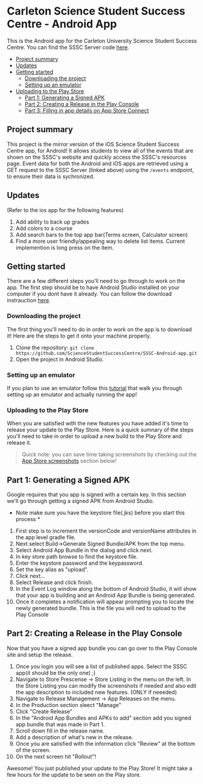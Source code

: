 # <!-- omit in toc --> Carleton Science Student Success Centre - Android App

This is the Android app for the Carleton University Science Student Success Centre. You can find the SSSC Server code [here](https://github.com/ScienceStudentSuccessCentre/SSSC-Server).

- [Project summary](#project-summary)
- [Updates](#updates)
- [Getting started](#getting-started)
  - [Downloading the project](#downloading-the-project)
  - [Setting up an emulator](#setting-up-an-emulator)
- [Uploading to the Play Store](#uploading-to-the-play-store)
  - [Part 1: Generating a Signed APK](#generating-a-signed-apk)
  - [Part 2: Creating a Release in the Play Console](#part-2-creating-a-release-in-the-play-console)
  - [Part 3: Filling in app details on App Store Connect](#part-3-filling-in-app-details-on-app-store-connect)

## Project summary

This project is the mirror version of the iOS Science Student Success Centre app, for Android! It allows students to view all of the events that are shown on the SSSC's website and quickly access the SSSC's resources page. 
Event data for both the Android and iOS apps are retrieved using a GET request to the SSSC Server (linked above) using the `/events` endpoint, to ensure their data is sychronized. 

## Updates

(Refer to the ios app for the following features)
1. Add ability to back up grades
2. Add colors to a course
3. Add search bars to the top app bar(Terms screen, Calculator screen)
4. Find a more user friendly/appealing way to delete list items. Current implemention is long press on the item.

## Getting started

There are a few different steps you'll need to go through to work on the app. The first step should be to have Android Studio installed on your computer if you dont have it already. You can follow the download instrauction [here](https://developer.android.com/studio/install).

### Downloading the project

The first thing you'll need to do in order to work on the app is to download it! Here are the steps to get it onto your machine properly.

1. Clone the repository: `git clone https://github.com/ScienceStudentSuccessCentre/SSSC-Android-app.git`
2. Open the project in Android Studio.

### Setting up an emulator
If you plan to use an emulator follow this [tutorial](https://developer.android.com/studio/run/emulator) that walk you through setting up an emulator and actually running the app!

### Uploading to the Play Store

When you are satisfied with the new features you have added it's time to release your update to the Play Store. Here is a quick sumnary of the steps you'll need to take in order to upload a new build to the Play Store and release it.

>Quick note: you can save time taking screenshots by checking out the [App Store screenshots](#app-store-screenshots) section below!

## Part 1: Generating a Signed APK

Google requires that you app is signed with a certain key. In this section we'll go through getting a signed APK from Android Studio.

* Note make sure you have the keystore file(.jks) before you start this process *

1. First step is to increment the versionCode and versionName attributes in the app level gradle file.
2. Next select Build->Generate Signed Bundle/APK from the top menu.
3. Select Android App Bundle in the dialog and click next.
4. In key store path browse to find the keystore file.
5. Enter the keystore password and the keypassword.
6. Set the key alias as "upload".
7. Click next...
8. Select Release and click finish.
9. In the Event Log window along the bottom of Android Studio, it will show that your app is building and an Android App Bundle is being generated.
10. Once it completes a notification will appear prompting you to locate the newly generated bundle. This is the file you will ned to upload to the Play Console

## Part 2: Creating a Release in the Play Console

Now that you have a signed app bundle you can go over to the Play Console site and setup the release.

1. Once you login you will see a list of published apps. Select the SSSC app(it should be the only one) ;)
2. Navigate to Store Prescense -> Store Listing in the menu on the left. In the Store Listing you can modify the screenshots if needed and also edit the app description to included new features. (ONLY if neeeded)
3. Navigate to Release Management -> App Releases on the menu.
4. In the Production section sleect "Manage"
5. Click "Create Release"
6. In the "Android App Bundles and APKs to add" section add you signed app bundle that was made in Part 1.
7. Scroll down fill in the release name.
8. Add a description of what's new in the release. 
9. Once you are satisfied with the information click "Review" at the bottom of the screen.
10. On the next screen hit "Rollout"!

Awesome! You just published your update to the Play Store! It might take a few hours for the update to be seen on the Play store.
